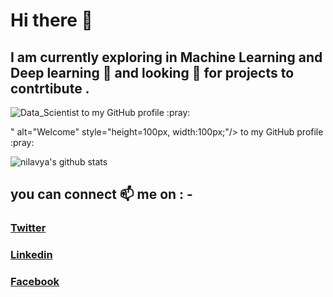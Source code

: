 # Hi there 👋
## I am currently exploring in Machine Learning and Deep learning 🔭 and looking :eyes: for projects to contrtibute .

<p><img src="<p><img src="https://media.giphy.com/media/U4FkC2VqpeNRHjTDQ5/giphy.gif" alt="Data_Scientist" style="height=100px, width:100px;"/> to my GitHub profile :pray:</p>
" alt="Welcome" style="height=100px, width:100px;"/> to my GitHub profile :pray:</p>



![nilavya's github stats](https://github-readme-stats.vercel.app/api?username=nilavya2000&hide=["issues"])
## you can connect 📫 me on : -
### [Twitter](https://twitter.com/Nilavya1) 
### [Linkedin](https://www.linkedin.com/in/nilavya-das-0ba627173/) 
### [Facebook](https://www.facebook.com/nilavya.das.1)




<!--
**nilavya2000/nilavya2000** is a ✨ _special_ ✨ repository because its `README.md` (this file) appears on your GitHub profile.

Here are some ideas to get you started:

- 🔭 I’m currently working on ...
- 🌱 I’m currently learning ...
- 👯 I’m looking to collaborate on ...
- 🤔 I’m looking for help with ...
- 💬 Ask me about ...
- 📫 How to reach me: ...
- 😄 Pronouns: ...
- ⚡ Fun fact: ...
-->
